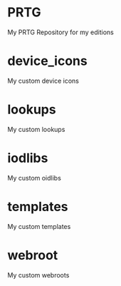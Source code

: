 # PRTG
My PRTG Repository for my editions

# device_icons
My custom device icons

# lookups
My custom lookups

# iodlibs
My custom oidlibs

# templates
My custom templates

# webroot
My custom webroots
